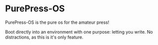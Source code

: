 # PurePress-OS

PurePress-OS is the pure os for the amateur press!

Boot directly into an environment with one purpose: letting you write.
No distractions, as this is it's only feature.

